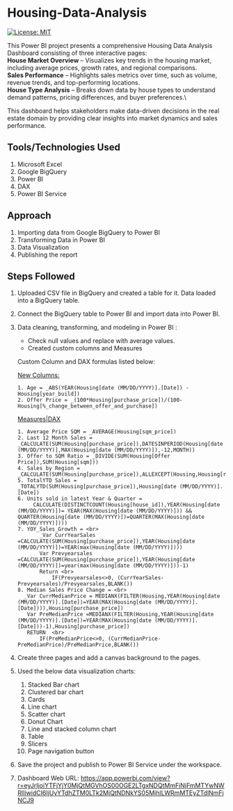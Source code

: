 # Housing-Data-Analysis
[![License: MIT](https://img.shields.io/badge/License-MIT-yellow.svg)](LICENSE)

This Power BI project presents a comprehensive Housing Data Analysis Dashboard consisting of three interactive pages:\
**House Market Overview** – Visualizes key trends in the housing market, including average prices, growth rates, and regional comparisons.\
**Sales Performance** – Highlights sales metrics over time, such as volume, revenue trends, and top-performing locations.\
**House Type Analysis** – Breaks down data by house types to understand demand patterns, pricing differences, and buyer preferences.\

This dashboard helps stakeholders make data-driven decisions in the real estate domain by providing clear insights into market dynamics and sales performance.

## Tools/Technologies Used
1. Microsoft Excel
2. Google BigQuery
3. Power BI
4. DAX
5. Power BI Service

## Approach
1. Importing data from Google BigQuery to Power BI
2. Transforming Data in Power BI
3. Data Visualization
4. Publishing the report

## Steps Followed
1. Uploaded CSV file in BigQuery and created a table for it. Data loaded into a BigQuery table.
2. Connect the BigQuery table to Power BI and import data into Power BI.
3. Data cleaning, transforming, and modeling in Power BI :
   - Check null values and replace with average values.
   - Created custom columns and Measures
     
   Custom Column and DAX formulas listed below: <br>

   <ins>New Columns:</ins>
   ```
   1. Age = _ABS(YEAR(Housing[date (MM/DD/YYYY)].[Date]) - Housing[year_build])
   2. Offer Price = _(100*Housing[purchase_price])/(100-Housing[%_change_between_offer_and_purchase])
   ```   
   <ins>Measures|DAX</ins>
   ```
   1. Average Price SQM = _AVERAGE(Housing[sqm_price])
   2. Last 12 Month Sales = _CALCULATE(SUM(Housing[purchase_price]),DATESINPERIOD(Housing[date (MM/DD/YYYY)],MAX(Housing[date (MM/DD/YYYY)]),-12,MONTH))
   3. Offer to SQM Ratio = _DIVIDE(SUM(Housing[Offer Price]),SUM(Housing[sqm]))
   4. Sales by Region = _CALCULATE(SUM(Housing[purchase_price]),ALLEXCEPT(Housing,Housing[region]))
   5. TotalYTD Sales = _TOTALYTD(SUM(Housing[purchase_price]),Housing[date (MM/DD/YYYY)].[Date])
   6. Units sold in latest Year & Quarter = 
        CALCULATE(DISTINCTCOUNT(Housing[house_id]),YEAR(Housing[date (MM/DD/YYYY)])= YEAR(MAX(Housing[date (MM/DD/YYYY)])) && QUARTER(Housing[date (MM/DD/YYYY)])=QUARTER(MAX(Housing[date (MM/DD/YYYY)])))
   7. YOY_Sales_Growth = <br>
          _Var CurrYearSales =CALCULATE(SUM(Housing[purchase_price]),YEAR(Housing[date (MM/DD/YYYY)])=YEAR(max(Housing[date (MM/DD/YYYY)]))) 
          Var Prevyearsales =CALCULATE(SUM(Housing[purchase_price]),YEAR(Housing[date (MM/DD/YYYY)])=year(max(Housing[date (MM/DD/YYYY)]))-1) 
          Return <br>
              IF(Prevyearsales<>0, (CurrYearSales-Prevyearsales)/Prevyearsales,BLANK())
   8. Median Sales Price Change = <br>
     _Var CurrMedianPrice = MEDIANX(FILTER(Housing,YEAR(Housing[date (MM/DD/YYYY)].[Date])=YEAR(MAX(Housing[date (MM/DD/YYYY)].[Date]))),Housing[purchase_price]) 
      Var PreMedianPrice =MEDIANX(FILTER(Housing,YEAR(Housing[date (MM/DD/YYYY)].[Date])=YEAR(MAX(Housing[date (MM/DD/YYYY)].[Date]))-1),Housing[purchase_price]) 
      RETURN  <br>
          IF(PreMedianPrice<>0, (CurrMedianPrice-PreMedianPrice)/PreMedianPrice,BLANK())
   ```
4. Create three pages and add a canvas background to the pages.
5. Used the below data visualization charts: <br>
   1. Stacked Bar chart
   2. Clustered bar chart
   3. Cards
   4. Line chart
   5. Scatter chart
   6. Donut Chart
   7. Line and stacked column chart
   8. Table
   9. Slicers
   10. Page navigation button
6. Save the project and publish to Power BI Service under the workspace.
7. Dashboard Web URL: https://app.powerbi.com/view?r=eyJrIjoiYTFjYjY0MjQtMGVhOS00OGE2LTgxNDQtMmFiNjFmMTYwNWRlIiwidCI6IjUyYTdhZTM0LTk2MjQtNDNkYS05MjhlLWRmMTEyZTdlNmFjNCJ9

  




     
     
